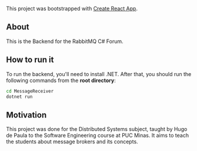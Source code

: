 This project was bootstrapped with [Create React App](https://github.com/facebook/create-react-app).

## About

This is the Backend for the RabbitMQ C# Forum.

## How to run it

To run the backend, you'll need to install .NET. After that, you should run the following commands from the **root directory**:

```zsh
cd MessageReceiver
dotnet run
```

## Motivation

This project was done for the Distributed Systems subject, taught by Hugo de Paula to the Software Engineering course at PUC Minas. It aims to teach the students about message brokers and its concepts.
